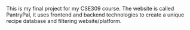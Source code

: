 This is my final project for my CSE309 course. The website is called PantryPal, it uses frontend and backend technologies to create a unique recipe database and filtering website/platform.
